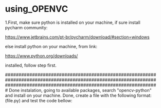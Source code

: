 # using_OPENVC


1.First, make sure python is installed on your machine, if sure install pycharm community:

https://www.jetbrains.com/pt-br/pycharm/download/#section=windows

else install python on your machine, from link:

https://www.python.org/downloads/

installed, follow step first.

#########################################################################################################################################################################
Done instalation, going to available packages, search "opencv-python" and install on your machine. Done, create a file with the following format: (file.py) and test the code bellow:
